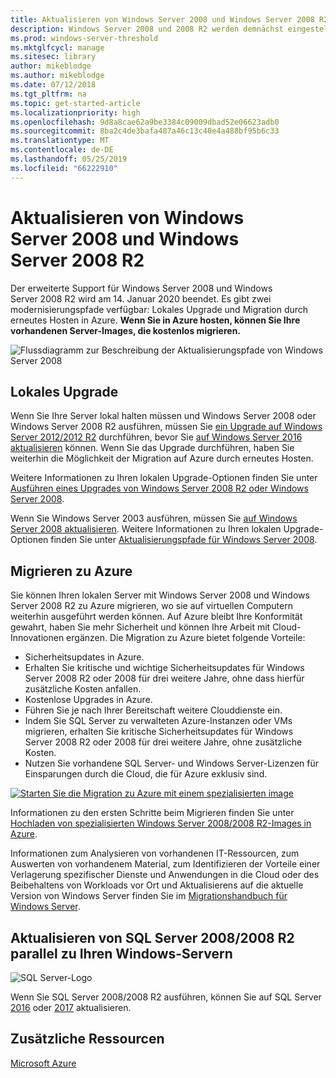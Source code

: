 ```yaml
---
title: Aktualisieren von Windows Server 2008 und Windows Server 2008 R2
description: Windows Server 2008 und 2008 R2 werden demnächst eingestellt. Erfahren Sie, wie Sie diese lokal aktualisieren oder auf Azure erneut hosten können.
ms.prod: windows-server-threshold
ms.mktglfcycl: manage
ms.sitesec: library
author: mikeblodge
ms.author: mikeblodge
ms.date: 07/12/2018
ms.tgt_pltfrm: na
ms.topic: get-started-article
ms.localizationpriority: high
ms.openlocfilehash: 9d8a8cae62a9be3384c09009dbad52e06623adb0
ms.sourcegitcommit: 8ba2c4de3bafa487a46c13c40e4a488bf95b6c33
ms.translationtype: MT
ms.contentlocale: de-DE
ms.lasthandoff: 05/25/2019
ms.locfileid: "66222910"
---
```

# <a name="upgrade-windows-server-2008-and-windows-server-2008-r2"></a>Aktualisieren von Windows Server 2008 und Windows Server 2008 R2

Der erweiterte Support für Windows Server 2008 und Windows Server 2008 R2 wird am 14. Januar 2020 beendet. Es gibt zwei modernisierungspfade verfügbar: Lokales Upgrade und Migration durch erneutes Hosten in Azure. **Wenn Sie in Azure hosten, können Sie Ihre vorhandenen Server-Images, die kostenlos migrieren.**

![Flussdiagramm zur Beschreibung der Aktualisierungspfade von Windows Server 2008](media/WS08_upgrade_paths.png)


## <a name="on-premises-upgrade"></a>Lokales Upgrade
Wenn Sie Ihre Server lokal halten müssen und Windows Server 2008 oder Windows Server 2008 R2 ausführen, müssen Sie [ein Upgrade auf Windows Server 2012/2012 R2](installation-and-upgrade.md#upgrading-to-windows-server-2012-r2) durchführen, bevor Sie [auf Windows Server 2016 aktualisieren](installation-and-upgrade.md#upgrading-to-windows-server-2016) können. Wenn Sie das Upgrade durchführen, haben Sie weiterhin die Möglichkeit der Migration auf Azure durch erneutes Hosten.

Weitere Informationen zu Ihren lokalen Upgrade-Optionen finden Sie unter [Ausführen eines Upgrades von Windows Server 2008 R2 oder Windows Server 2008](installation-and-upgrade.md#upgrading-from-windows-server-2008-r2-or-windows-server-2008).

Wenn Sie Windows Server 2003 ausführen, müssen Sie [auf Windows Server 2008 aktualisieren](https://docs.microsoft.com/previous-versions/windows/it-pro/windows-server-2008-R2-and-2008/ff972408(v%3dws.10)). Weitere Informationen zu Ihren lokalen Upgrade-Optionen finden Sie unter [Aktualisierungspfade für Windows Server 2008](https://docs.microsoft.com/previous-versions/windows/it-pro/windows-server-2008-R2-and-2008/dd979563(v=ws.10)).


## <a name="migrate-to-azure"></a>Migrieren zu Azure
Sie können Ihren lokalen Server mit Windows Server 2008 und Windows Server 2008 R2 zu Azure migrieren, wo sie auf virtuellen Computern weiterhin ausgeführt werden können. Auf Azure bleibt Ihre Konformität gewahrt, haben Sie mehr Sicherheit und können Ihre Arbeit mit Cloud-Innovationen ergänzen. Die Migration zu Azure bietet folgende Vorteile:

- Sicherheitsupdates in Azure.
- Erhalten Sie kritische und wichtige Sicherheitsupdates für Windows Server 2008 R2 oder 2008 für drei weitere Jahre, ohne dass hierfür zusätzliche Kosten anfallen. 
- Kostenlose Upgrades in Azure.
- Führen Sie je nach Ihrer Bereitschaft weitere Clouddienste ein.
- Indem Sie SQL Server zu verwalteten Azure-Instanzen oder VMs migrieren, erhalten Sie kritische Sicherheitsupdates für Windows Server 2008 R2 oder 2008 für drei weitere Jahre, ohne zusätzliche Kosten. 
- Nutzen Sie vorhandene SQL Server- und Windows Server-Lizenzen für Einsparungen durch die Cloud, die für Azure exklusiv sind.

[![Starten Sie die Migration zu Azure mit einem spezialisierten image](./media/WS08-image-banner-small.png)](uploading-specialized-WS08-image-to-azure.md)

Informationen zu den ersten Schritte beim Migrieren finden Sie unter [Hochladen von spezialisierten Windows Server 2008/2008 R2-Images in Azure](uploading-specialized-WS08-image-to-azure.md).

Informationen zum Analysieren von vorhandenen IT-Ressourcen, zum Auswerten von vorhandenem Material, zum Identifizieren der Vorteile einer Verlagerung spezifischer Dienste und Anwendungen in die Cloud oder des Beibehaltens von Workloads vor Ort und Aktualisierens auf die aktuelle Version von Windows Server finden Sie im [Migrationshandbuch für Windows Server](https://go.microsoft.com/fwlink/?linkid=872689).

## <a name="upgrade-sql-server-20082008-r2-in-parallel-with-your-windows-servers"></a>Aktualisieren von SQL Server 2008/2008 R2 parallel zu Ihren Windows-Servern

![SQL Server-Logo](media/sqlr2.jpg)

Wenn Sie SQL Server 2008/2008 R2 ausführen, können Sie auf SQL Server [2016](https://docs.microsoft.com/sql/sql-server/sql-server-technical-documentation?view=sql-server-2016) oder [2017](https://docs.microsoft.com/sql/sql-server/sql-server-technical-documentation?view=sql-server-2017) aktualisieren.


## <a name="additional-resources"></a>Zusätzliche Ressourcen
[Microsoft Azure](https://docs.microsoft.com/azure/#pivot=products)